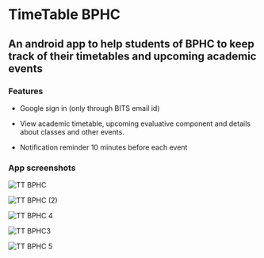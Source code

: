 # TimeTable BPHC

## An android app to help students of BPHC to keep track of their timetables and upcoming academic events

### Features

- Google sign in (only through BITS email id)

- View academic timetable, upcoming evaluative component and details about classes and other events.

- Notification reminder 10 minutes before each event

### App screenshots
![TT BPHC](https://user-images.githubusercontent.com/58984760/100622985-8c089780-3347-11eb-9b22-0f8434696dab.jpeg)

![TT BPHC (2)](https://user-images.githubusercontent.com/58984760/100622981-8ad76a80-3347-11eb-9a7b-c66caaed0839.jpeg)


![TT BPHC 4](https://user-images.githubusercontent.com/58984760/100622992-8dd25b00-3347-11eb-8ddb-221301f8acfd.jpeg)

![TT BPHC3](https://user-images.githubusercontent.com/58984760/100622995-8dd25b00-3347-11eb-9498-8d960fffcdd8.jpeg)

![TT BPHC 5](https://user-images.githubusercontent.com/58984760/100622989-8d39c480-3347-11eb-9e81-7bc9eb69e8f5.jpeg)




